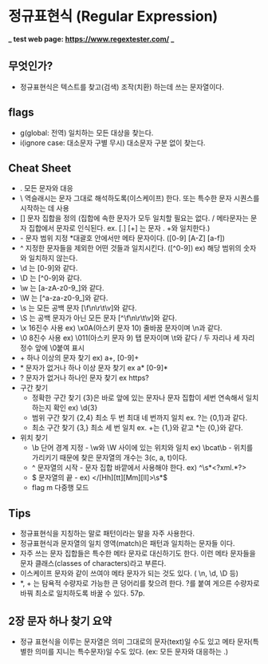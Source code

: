 # 정규표현식 (Regular Expression)

**_ test web page: https://www.regextester.com/ _**

## 무엇인가?

- 정규표현식은 텍스트를 찾고(검색) 조작(치환) 하는데 쓰는 문자열이다.

## flags

- g(global: 전역) 일치하는 모든 대상을 찾는다.
- i(ignore case: 대소문자 구별 무시) 대소문자 구분 없이 찾는다.

## Cheat Sheet

- . 모든 문자와 대응
- \ 역슬래시는 문자 그대로 해석하도록(이스케이프) 한다. 또는 특수한 문자 시퀀스를 시작하는 데 사용
- [] 문자 집합을 정의 (집합에 속한 문자가 모두 일치할 필요는 없다. / 메타문자는 문자 집합에서 문자로 인식된다. ex. [.] [+] 는 문자 . +와 일치한다.)
- \- 문자 범위 지정 \*대괄호 안에서만 메타 문자이다. ([0-9] [A-Z] [a-f])
- ^ 지정한 문자들을 제외한 어떤 것들과 일치시킨다. ([^0-9]) ex) 해당 범위의 숫자와 일치하지 않는다.
- \d 는 [0-9]와 같다.
- \D 는 [^0-9]와 같다.
- \w 는 [a-zA-z0-9_]와 같다.
- \W 는 [^a-za-z0-9_]와 같다.
- \s 는 모든 공백 문자 [\f\n\r\t\v]와 같다.
- \S 는 공백 문자가 아닌 모든 문자 [^\f\n\r\t\v]와 같다.
- \x 16진수 사용 ex) \x0A(아스키 문자 10) 줄바꿈 문자이며 \n과 같다.
- \0 8진수 사용 ex) \011(아스키 문자 9) 탭 문자이며 \t와 같다 / 두 자리나 세 자리 정수 앞에 \0붙여 표시
- \+ 하나 이상의 문자 찾기 ex) a+, [0-9]+
- \* 문자가 없거나 하나 이상 문자 찾기 ex a* [0-9]*
- ? 문자가 없거나 하나인 문자 찾기 ex https?
- 구간 찾기
  - 정확한 구간 찾기 {3}은 바로 앞에 있는 문자나 문자 집합이 세번 연속해서 일치 하는지 확인 ex) \d{3}
  - 범위 구간 찾기 {2,4} 최소 두 번 최대 네 번까지 일치 ex. ?는 {0,1}과 같다.
  - 최소 구간 찾기 {3,} 최소 세 번 일치 ex. +는 {1,}와 같고 \*는 {0,}와 같다.
- 위치 찾기
  - \b 단어 경계 지정 - \w와 \W 사이에 있는 위치와 일치 ex) \bcat\b - 위치를 가리키기 때문에 찾은 문자열의 개수는 3(c, a, t)이다.
  - ^ 문자열의 시작 - 문자 집합 바깥에서 사용해야 한다. ex) ^\s*<\?xml.*\?>
  - $ 문자열의 끝 - ex) </[Hh][tt][Mm][ll]>\s\*$
  - flag m 다중행 모드

## Tips

- 정규표현식을 지칭하는 말로 패턴이라는 말을 자주 사용한다.
- 정규표현식과 문자열의 일치 영역(match)은 패턴과 일치하는 문자들 이다.
- 자주 쓰는 문자 집합들은 특수한 메타 문자로 대신하기도 한다. 이런 메타 문자들을 문자 클래스(classes of characters)라고 부른다.
- 이스케이프 문자와 같이 쓰여야 메타 문자가 되는 것도 있다. ( \n, \d, \D 등)
- \*, + 는 탐욕적 수량자로 가능한 큰 덩어리를 찾으려 한다. ?를 붙여 게으른 수량자로 바꿔 최소로 일치하도록 바꿀 수 있다. 57p.

## 2장 문자 하나 찾기 요약

- 정규 표현식을 이루는 문자열은 의미 그대로의 문자(text)일 수도 있고 메타 문자(특별한 의미를 지니는 특수문자)일 수도 있다. (ex: 모든 문자와 대응하는 .)
